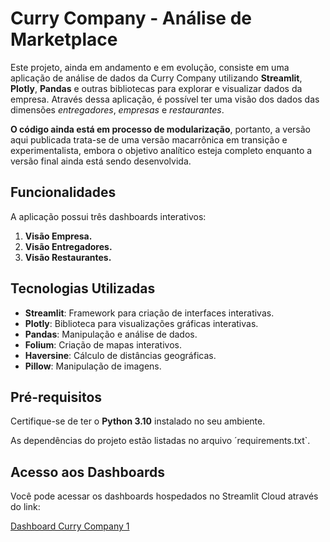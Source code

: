 # Curry Company - Análise de Marketplace

Este projeto, ainda em andamento e em evolução, consiste em uma aplicação de análise de dados da Curry Company utilizando **Streamlit**, **Plotly**, **Pandas** e outras bibliotecas para explorar e visualizar dados da empresa. Através dessa aplicação, é possível ter uma visão dos dados das dimensões *entregadores*, *empresas* e *restaurantes*.

**O código ainda está em processo de modularização**, portanto, a versão aqui publicada trata-se de uma versão macarrônica em transição e experimentalista, embora o objetivo analítico esteja completo enquanto a versão final ainda está sendo desenvolvida.

## Funcionalidades

A aplicação possui três dashboards interativos:

1. **Visão Empresa.**
2. **Visão Entregadores.**
3. **Visão Restaurantes.**

## Tecnologias Utilizadas

- **Streamlit**: Framework para criação de interfaces interativas.
- **Plotly**: Biblioteca para visualizações gráficas interativas.
- **Pandas**: Manipulação e análise de dados.
- **Folium**: Criação de mapas interativos.
- **Haversine**: Cálculo de distâncias geográficas.
- **Pillow**: Manipulação de imagens.

## Pré-requisitos

Certifique-se de ter o **Python 3.10** instalado no seu ambiente.

As dependências do projeto estão listadas no arquivo ´requirements.txt`.

## Acesso aos Dashboards

Você pode acessar os dashboards hospedados no Streamlit Cloud através do link: 

[Dashboard Curry Company 1](https://vitorcampos-curry-company.streamlit.app/)
